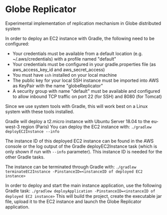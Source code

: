 # Globe Replicator
Experimental implementation of replication mechanism in Globe distributed system

In order to deploy an EC2 instance with Gradle, the following need to be configured:
- Your credentials must be available from a default location (e.g. ~/.aws/credentials) with a profile named "default"
- Your credentials must be configured in your gradle.properties file (as aws_access_key_id and aws_secret_access)
- You must have `ssh` installed on your local machine
- The public key for your local SSH instance must be imported into AWS as KeyPair with the name "globeReplicator"
- A security group with name "default" must be available and configured to allow inbound TCP traffic on port 22 (for SSH) and 8080 (for Tomcat)

Since we use system tools with Gradle, this will work best on a Linux system with these tools installed.

Gradle will deploy a t2.micro instance with Ubuntu Server 18.04 to the eu-west-3 region (Paris)
You can deploy the EC2 instance with:
`./gradlew deployEC2Instance --info`

The instance ID of this deployed EC2 instance can be found in the AWS console or the log output of the Gradle deployEC2Instance task (which is only shown if run with `--info` parameter). This instance ID is needed for the other Gradle tasks.

The instance can be terminated through Gradle with:
`./gradlew terminateEC2Instance -PinstanceID=<instanceID of deployed EC2 instance>`

In order to deploy and start the main instance application, use the following Gradle task:
`./gradlew deployApplication -PinstanceID=<instanceID of deployed EC2 instance>`
This will build the project, create the executable jar file, upload it to the EC2 instance and launch the Globe Replicator application.
